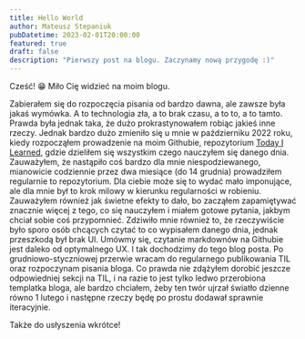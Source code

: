 ```yaml
---
title: Hello World
author: Mateusz Stepaniuk
pubDatetime: 2023-02-01T20:00:00
featured: true
draft: false
description: "Pierwszy post na blogu. Zaczynamy nową przygodę :)"
---
```


Cześć! 😁 Miło Cię widzieć na moim blogu.

Zabierałem się do rozpoczęcia pisania od bardzo dawna, ale zawsze była jakaś wymówka.
A to technologia zła, a to brak czasu, a to to, a to tamto. Prawda była jednak taka, że dużo prokrastynowałem robiąc jakieś inne rzeczy. Jednak bardzo dużo zmieniło się u mnie w październiku 2022 roku, kiedy rozpocząłem prowadzenie na moim Githubie, repozytorium [Today I Learned](https://github.com/stepaniukm/today-i-learned), gdzie dzieliłem się wszystkim czego nauczyłem się danego dnia. Zauważyłem, że nastąpiło coś bardzo dla mnie niespodziewanego, mianowicie codziennie przez dwa miesiące (do 14 grudnia) prowadziłem regularnie to repozytorium. Dla ciebie może się to wydać mało imponujące, ale dla mnie był to krok milowy w kierunku regularności w robieniu. Zauważyłem również jak świetne efekty to dało, bo zacząłem zapamiętywać znacznie więcej z tego, co się nauczyłem i miałem gotowe pytania, jakbym chciał sobie coś przypomnieć. Zdziwiło mnie również to, że rzeczywiście było sporo osób chcących czytać to co wypisałem danego dnia, jednak przeszkodą był brak UI. Umówmy się, czytanie markdownów na Githubie jest daleko od optymalnego UX. I tak dochodzimy do tego blog posta. Po grudniowo-styczniowej przerwie wracam do regularnego publikowania TIL oraz rozpoczynam pisania bloga. Co prawda nie zdążyłem dorobić jeszcze odpowiedniej sekcji na TIL, i na razie to jest tylko ledwo przerobiona templatka bloga, ale bardzo chciałem, żeby ten twór ujrzał światło dzienne równo 1 lutego i następne rzeczy będę po prostu dodawał sprawnie iteracyjnie.

Także do usłyszenia wkrótce!
